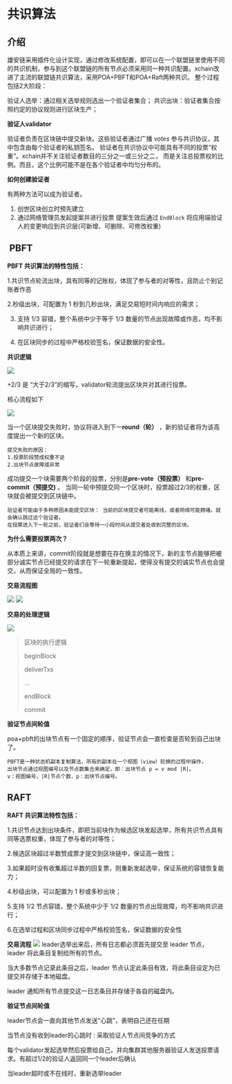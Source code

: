 # 共识算法


## 介绍
雄安链采用插件化设计实现，通过修改系统配置，即可以在一个联盟链里使用不同的共识机制，参与到这个联盟链的所有节点必须采用同一种共识配置。xchain改进了主流的联盟链共识算法，采用POA+PBFT和POA+Raft两种共识。
整个过程包括2大阶段：  

验证人选举：通过相关选举规则选出一个验证者集合；
共识出块：验证者集合按照约定的协议规则进行区块生产；

**验证人validator**

验证者负责在区块链中提交新块。这些验证者通过广播 *votes* 参与共识协议，其中包含由每个验证者的私钥签名。
验证者在共识协议中可能具有不同的投票“权重”。xchain并不关注验证者数目的三分之一或三分之二， 而是关注总投票权的比例。而且，这个比例可能不是在各个验证者中均匀分布的。

**如何创建验证者**

有两种方法可以成为验证者。

1.  创世区块创立时预先建立
2. 通过网络管理员发起提案并进行投票  提案生效后通过 `EndBlock`  将应用端验证人的变更响应到共识层(可新增、可删除、可修改权重)



##  PBFT

 **PBFT 共识算法的特性包括：**
 
1.共识节点轮流出块，具有同等的记账权，体现了参与者的对等性，且防止个别记账者作恶

2.秒级出块，可配置为 1 秒到几秒出块，满足交易短时间内响应的需求；

3. 支持 1/3 容错，整个系统中少于等于 1/3 数量的节点出现故障或作恶，均不影响共识进行；

4. 在区块同步的过程中严格校验签名，保证数据的安全性。

**共识逻辑**

![](picture/Consensuslogic2.png)

+2/3 是 “大于2/3”的缩写，validator轮流提出区块并对其进行投票。 

核心流程如下

![](picture/core.png)

当一个区块提交失败时，协议将进入到下一**round（轮）** ，新的验证者将为该高度提出一个新的区块。 
```
提交失败的原因：
1.投票阶段赞成权重不足
2.出块节点故障或异常
```

成功提交一个块需要两个阶段的投票，分别是**pre-vote（预投票）** 和**pre-commit（预提交)** 。 当同一轮中预提交同一个区块时，投票超过2/3的权重，区块就会被提交到区块链中。

```
验证者可能由于多种原因未能提交区块： 当前的区块提交者可能离线，或者网络可能拥堵。就会确认跳过这个验证者。
在投票进入下一轮之前，验证者们会等待一小段时间从提交者处收到完整的区块。
```
**为什么需要投票两次？**

从本质上来讲，commit阶段就是想要在存在换主的情况下，新的主节点能够把被部分诚实节点已经提交的请求在下一轮重新提起，使得没有提交的诚实节点也会提交，从而保证全局的一致性。

**交易流程图**

  
![](picture/flowchart1.png)
![](picture/flowchart2.png)
  
 
**交易的处理逻辑**

![](picture/Processinglogic2.png)

>区块的执行逻辑
>
>beginBlock 
>
>deliverTxs 
>
>  ...
>  
>endBlock 
>
>commit

**验证节点间轮值**

poa+pbft的出块节点有一个固定的顺序，验证节点会一直检查是否轮到自己出块了。
```
PBFT是一种状态机副本复制算法，所有的副本在一个视图（view）轮换的过程中操作，
出块节点通过视图编号以及节点数集合来确定，即：出块节点 p = v mod |R|。
v：视图编号，|R|节点个数，p：出块节点编号。
```

## RAFT

**RAFT 共识算法特性包括：**

1.共识节点达到出块条件，即把当前块作为候选区块发起选举，所有共识节点具有同等选票权重，体现了参与者的对等性；

2.候选区块超过半数赞成票才提交到区块链中，保证高一致性；

3.如果超时没有收集超过半数的回复票，则重新发起选举，保证系统的容错恢复能力；

4.秒级出块，可以配置为 1 秒或多秒出块；

5.支持 1/2 节点容错，整个系统中少于 1/2 数量的节点出现故障，均不影响共识进行；

6.在选举过程和区块同步过程中严格校验签名，保证数据的安全性

**交易流程**
![](picture/flowchart4.png)
leader选举出来后，所有日志都必须首先提交至 leader 节点，leader 将此条目复制给所有的节点。

当大多数节点记录此条目之后，leader 节点认定此条目有效，将此条目设定为已提交并存储于本地磁盘。

leader 通知所有节点提交这一日志条目并存储于各自的磁盘内。

**验证节点间轮值**

leader节点会一直向其他节点发送“心跳”，表明自己还在任期

当节点没有收到leader的心跳时 : 采取验证人节点间竞争的方式

每个validator发起选举然后投票给自己，并向集群其他服务器验证人发送投票请求。有超过1/2的验证人返回同一个leader后确认

当leader超时或不在线时，重新选举leader


